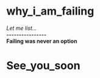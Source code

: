 # why_i_am_failing
<i>Let me list...</i>
</br>
<strong>----------------</strong>
</br>
<b>Failing was never an option</b>
</br>
# See_you_soon
